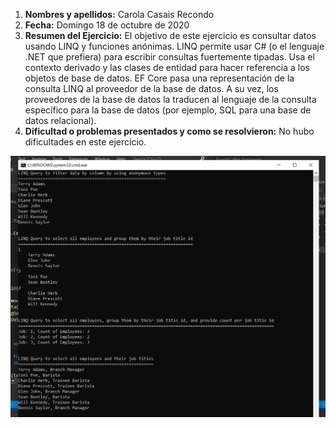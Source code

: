1. **Nombres y apellidos:** Carola Casais Recondo
2. **Fecha:** Domingo 18 de octubre de 2020
3. **Resumen del Ejercicio:** El objetivo de este ejercicio es consultar datos usando LINQ y funciones anónimas.
LINQ permite usar C# (o el lenguaje .NET que prefiera) para escribir consultas fuertemente tipadas. Usa el contexto derivado y las clases de entidad para hacer referencia a los objetos de base de datos. EF Core pasa una representación de la consulta LINQ al proveedor de la base de datos. A su vez, los proveedores de la base de datos la traducen al lenguaje de la consulta específico para la base de datos (por ejemplo, SQL para una base de datos relacional).
4. **Dificultad o problemas presentados y como se resolvieron:** No hubo dificultades en este ejercicio.

![imagen](img1.png)

